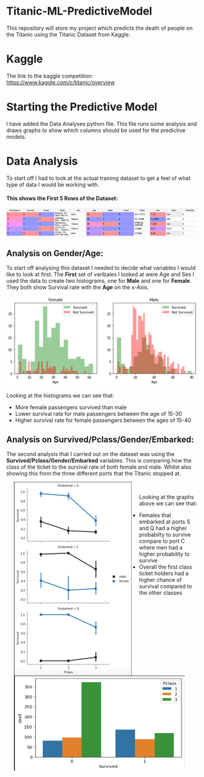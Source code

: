 # Titanic-ML-PredictiveModel
This repository will store my project which predicts the death of people on the Titanic using the Titanic Dataset from Kaggle.

# Kaggle
The link to the kaggle competition: https://www.kaggle.com/c/titanic/overview

# Starting the Predictive Model
I have added the Data Analyses python file. This file runs some analysis and draws graphs to show which columns should be used for the predictive models.


# Data Analysis
To start off I had to look at the actual training dataset to get a feel of what type of data I would be working with.

#### This shows the First 5 Rows of the Dataset:

![alt-text](img/Train_Head.png)




## Analysis on Gender/Age:

To start off analysing this dataset I needed to decide what variables I would like to look at first. 
The __First__ set of varibales I looked at were Age and Sex
I used the data to create two histograms, one for **Male** and one for **Female**.
They both show Survival rate with the **Age** on the x-Axis.

![Histogram](img/Histogram.png )

Looking at the histograms we can see that:
 * More female passengers survived than male
 * Lower survival rate for male passengers between the age of 15-30 
 * Higher survival rate for female passengers between the ages of 15-40


## Analysis on Survived/Pclass/Gender/Embarked:

The second analysis that I carried out on the dataset was using the **Survived/Pclass/Gender/Embarked** variables. This is comparing how the class of the ticket to the survival rate of both female and male. Whilst also showing this from the three different ports that the Titanic stopped at. 


<img align='left' src="img/Pclass.png" width="310" height="510" hspace="20"/>   
<img align='left' src="img/Survived.png" width="450" height="250" hspace="20"/>
<br/>

Looking at the graphs above we can see that:
 * Females that embarked at ports S and Q had a higher probabilty to survive compare to port C where men had a higher probability to survive
 * Overall the first class ticket holders had a higher chance of survival compared to the other classes 
 
 
